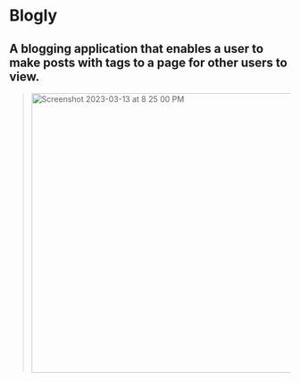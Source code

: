 # Blogly

A blogging application that enables a user to make posts with tags to a page for other users to view.
---
> <img width="500" alt="Screenshot 2023-03-13 at 8 25 00 PM" src="https://user-images.githubusercontent.com/121631380/224861274-d4218dc6-bdd6-4caa-8e17-8778db85eaa4.png">
